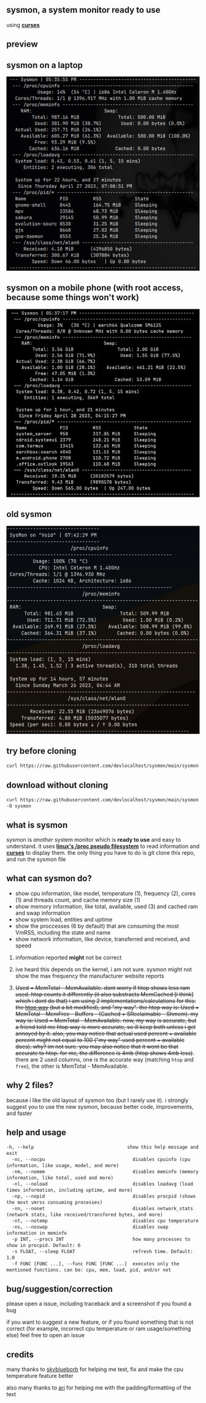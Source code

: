 ## sysmon, a system monitor ready to use

using [**curses**](https://docs.python.org/3/howto/curses.html)

## preview
## sysmon on a laptop
![sysmon laptop screenshot](screens/sysmon-pc.png)
## sysmon on a mobile phone (with root access, because some things won't work)
![sysmon phone screenshot](screens/sysmon-phone.png)

## old sysmon
![old sysmon screenshot](screens/sysmon-old.png)

## try before cloning
```sh
curl https://raw.githubusercontent.com/devlocalhost/sysmon/main/sysmon | python
```

## download without cloning
```
curl https://raw.githubusercontent.com/devlocalhost/sysmon/main/sysmon -O sysmon
```

## what is sysmon
sysmon is *another* system monitor which is **ready to use** and easy to understand. it uses [**linux's /proc pseudo filesystem**](https://www.kernel.org/doc/html/latest/filesystems/proc.html) to read information and [**curses**](https://docs.python.org/3/howto/curses.html) to display them. the only thing you have to do is git clone this repo, and run the sysmon file

## what can sysmon do?
 - show cpu information, like model, temperature (1), frequency (2), cores (1) and threads count, and cache memory size (1)
 - show memory information, like total, available, used (3) and cached ram and swap information
 - show system load, entities and uptime
 - show the proccesses (6 by default) that are consuming the most VmRSS, including the state and name
 - show network information, like device, transferred and received, and speed

1. information reported **might** not be correct

2. ive heard this depends on the kernel, i am not sure. sysmon might not show the max frequency the manufacturer website reports

3. ~~Used = MemTotal - MemAvailable. dont worry if htop shows less ram used. htop counts it differently (it also substracts MemCached [i think] which i dont do that) i am using 2 implementations/calculations for this: the [htop way](https://stackoverflow.com/a/41251290) (but a bit modified), and "my way". the htop way is: Used = MemTotal - MemFree - Buffers - (Cached + SReclaimable - Shmem). my way is: Used = MemTotal - MemAvailable. now, my way is accurate, but a friend told me htop way is more accurate, so ill keep both unless i get annoyed by it. also, you may notice that actual used percent + available percent might not equal to 100 ("my way" used percent + available does). why? im not sure. you may also notice that it wont be that accurate to htop. for me, the difference is 4mb (htop shows 4mb less)~~. there are 2 used columns, one is the accurate way (matching `htop` and `free`), the other is MemTotal - MemAvailable.

## why 2 files?
because i like the old layout of sysmon too (but I rarely use it). i strongly suggest you to use the new sysmon, because better code, improvements, and faster

## help and usage
```
-h, --help                                  show this help message and exit
  -nc, --nocpu                                disables cpuinfo (cpu information, like usage, model, and more)
  -nm, --nomem                                disables meminfo (memory information, like total, used and more)
  -nl, --noload                               disables loadavg (load times information, including uptime, and more)
  -np, --nopid                                disables procpid (shows the most vmrss consuming processes)
  -nn, --nonet                                disables network_stats (network stats, like received/transfered bytes, and more)
  -nt, --notemp                               disables cpu temperature
  -ns, --noswap                               disables swap information in meminfo
  -p INT, --procs INT                         how many processes to show in procpid. Default: 6
  -s FLOAT, --sleep FLOAT                     refresh time. Default: 1.0
  -f FUNC [FUNC ...], --func FUNC [FUNC ...]  executes only the mentioned functions. can be: cpu, mem, load, pid, and/or net
```

## bug/suggestion/correction
please open a issue, including traceback and a screenshot if you found a bug

if you want to suggest a new feature, or if you found something that is not correct (for example, incorrect cpu temperature or ram usage/something else) feel free to open an issue

## credits
many thanks to [skyblueborb](https://github.com/skyblueborb) for helping me test, fix and make the cpu temperature feature better

also many thanks to [ari](https://ari-web.xyz/gh) for helping me with the padding/formatting of the text
